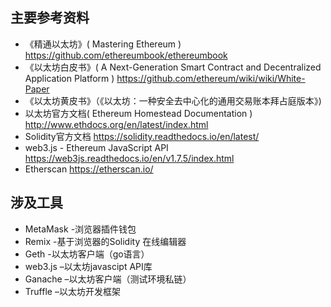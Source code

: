## 主要参考资料

* 《精通以太坊》( Mastering Ethereum ) https://github.com/ethereumbook/ethereumbook
* 《以太坊白皮书》( A Next-Generation Smart Contract and Decentralized Application Platform ) https://github.com/ethereum/wiki/wiki/White-Paper
* 《以太坊黄皮书》（《以太坊：一种安全去中心化的通用交易账本拜占庭版本》)
* 以太坊官方文档( Ethereum Homestead Documentation ) http://www.ethdocs.org/en/latest/index.html
* Solidity官方文档 https://solidity.readthedocs.io/en/latest/
* web3.js - Ethereum JavaScript API https://web3js.readthedocs.io/en/v1.7.5/index.html
* Etherscan https://etherscan.io/

## 涉及工具

* MetaMask -浏览器插件钱包
* Remix -基于浏览器的Solidity 在线编辑器
* Geth -以太坊客户端（go语言）
* web3.js –以太坊javascipt API库
* Ganache –以太坊客户端（测试环境私链）
* Truffle –以太坊开发框架
